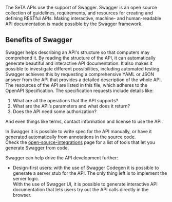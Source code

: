 The SeTA APIs use the support of Swagger.  Swagger is an open source collection of guidelines, requirements, and resources for creating and defining RESTful APIs. Making interactive, machine- and human-readable API documentation is made possible by the Swagger framework.          



## Benefits of Swagger
Swagger helps describing an API's structure so that computers may comprehend it. By reading the structure of the API, it can automatically generate beautiful and interactive API documentation. It also makes it possible to investigate different possibilities, including automated testing.     
Swagger achieves this by requesting a comprehensive YAML or JSON answer from the API that provides a detailed description of the whole API. The resources of the API are listed in this file, which adheres to the OpenAPI Specification. The specification requests include details like:

1. What are all the operations that the API supports?
2. What are the API’s parameters and what does it return?
3. Does the API need some authorization?

And even things like terms, contact information and license to use the API.

In Swagger it is possible to write spec for the API manually, or have it generated automatically from annotations in the source code.      
Check the [open-source-integrations](swagger.io/open-source-integrations) page for a list of tools that let you generate Swagger from code. 


Swagger can help drive the API development further:                     
- Design-first users: with the use of Swagger Codegen it is possible to generate a server stub for the API. The only thing left is to implement the server logic.             
With the use of Swagger UI, it is possible to generate interactive API documentation that lets users try out the API calls directly in the browser.
